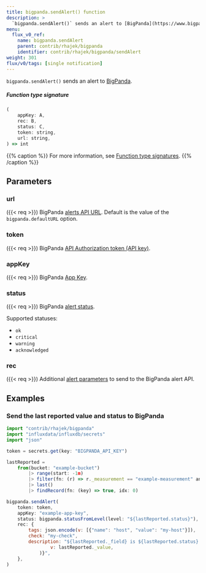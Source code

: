 ```yaml
---
title: bigpanda.sendAlert() function
description: >
  `bigpanda.sendAlert()` sends an alert to [BigPanda](https://www.bigpanda.io/).
menu:
  flux_v0_ref:
    name: bigpanda.sendAlert
    parent: contrib/rhajek/bigpanda
    identifier: contrib/rhajek/bigpanda/sendAlert
weight: 301
flux/v0/tags: [single notification]
---
```


<!------------------------------------------------------------------------------

IMPORTANT: This page was generated from comments in the Flux source code. Any
edits made directly to this page will be overwritten the next time the
documentation is generated. 

To make updates to this documentation, update the function comments above the
function definition in the Flux source code:

https://github.com/influxdata/flux/blob/master/stdlib/contrib/rhajek/bigpanda/bigpanda.flux#L142-L157

Contributing to Flux: https://github.com/influxdata/flux#contributing
Fluxdoc syntax: https://github.com/influxdata/flux/blob/master/docs/fluxdoc.md

------------------------------------------------------------------------------->

`bigpanda.sendAlert()` sends an alert to [BigPanda](https://www.bigpanda.io/).



##### Function type signature

```js
(
    appKey: A,
    rec: B,
    status: C,
    token: string,
    url: string,
) => int
```

{{% caption %}}
For more information, see [Function type signatures](/flux/v0/function-type-signatures/).
{{% /caption %}}

## Parameters

### url
({{< req >}})
BigPanda [alerts API URL](https://docs.bigpanda.io/reference#alerts-how-it-works).
Default is the value of the `bigpanda.defaultURL` option.



### token
({{< req >}})
BigPanda [API Authorization token (API key)](https://docs.bigpanda.io/docs/api-key-management).



### appKey
({{< req >}})
BigPanda [App Key](https://docs.bigpanda.io/reference#integrating-monitoring-systems).



### status
({{< req >}})
BigPanda [alert status](https://docs.bigpanda.io/reference#alerts).

Supported statuses:
- `ok`
- `critical`
- `warning`
- `acknowledged`

### rec
({{< req >}})
Additional [alert parameters](https://docs.bigpanda.io/reference#alert-object) to send to the BigPanda alert API.




## Examples

### Send the last reported value and status to BigPanda

```js
import "contrib/rhajek/bigpanda"
import "influxdata/influxdb/secrets"
import "json"

token = secrets.get(key: "BIGPANDA_API_KEY")

lastReported =
    from(bucket: "example-bucket")
        |> range(start: -1m)
        |> filter(fn: (r) => r._measurement == "example-measurement" and r._field == "level")
        |> last()
        |> findRecord(fn: (key) => true, idx: 0)

bigpanda.sendAlert(
    token: token,
    appKey: "example-app-key",
    status: bigpanda.statusFromLevel(level: "${lastReported.status}"),
    rec: {
        tags: json.encode(v: [{"name": "host", "value": "my-host"}]),
        check: "my-check",
        description: "${lastReported._field} is ${lastReported.status}: ${string(
                v: lastReported._value,
            )}",
    },
)

```


